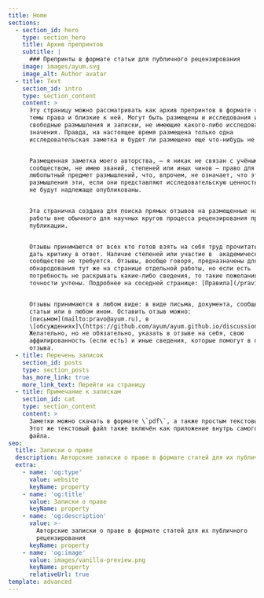 ```yaml
---
title: Home
sections:
  - section_id: hero
    type: section_hero
    title: Архив препринтов
    subtitle: |
      ### Препринты в формате статьи для публичного рецензирования
    image: images/ayum.svg
    image_alt: Author avatar
  - title: Text
    section_id: intro
    type: section_content
    content: >
      Эту страницу можно рассматривать как архив препринтов в формате статей на
      темы права и близкие к ней. Могут быть размещены и исследования и
      свободные размышления и записки, не имеющие какого-либо исследовательского
      значения. Правда, на настоящее время размещена только одна
      исследовательская заметка и будет ли размещено еще что-нибудь не известно.


      Размещенная заметка моего авторства, — я никак не связан с учёным
      сообществом, не имею званий, степеней или иных чинов — право для меня
      любопытный предмет размышлений, что, впрочем, не означает, что эти
      размышления эти, если они представляют исследовательскую ценность, никогда
      не будут надлежаще опубликованы.


      Эта страничка создана для поиска прямых отзывов на размещенные на ней
      работы вне обычного для научных кругов процесса рецензирования при
      публикации.


      Отзывы принимаются от всех кто готов взять на себя труд прочитать работы и
      дать критику в ответ. Наличие степеней или участие в  академическом
      сообществе не требуется. Отзывы, вообще говоря, предназначены для
      обнародования тут же на странице отдельной работы, но если есть
      потребность не раскрывать какие-либо сведения, то такие пожелания будут в
      точности учтены. Подробнее на соседней странице: [Правила](/pravila).


      Отзывы принимаются в любом виде: в виде письма, документа, сообщения,
      статьи или в любом ином. Оставить отзыв можно:
      [письмом](mailto:pravo@ayum.ru), в
      \[обсуждениях]\(https://github.com/ayum/ayum.github.io/discussions).
      Желательно, но не обязательно, указать в отзыве на себя, свою
      аффилированность (если есть) и иные сведения, которые помогут в прочтении
      отзыва.
  - title: Перечень записок
    section_id: posts
    type: section_posts
    has_more_link: true
    more_link_text: Перейти на страницу
  - title: Примечание к запискам
    section_id: cat
    type: section_content
    content: >
      Заметки можно скачать в формате \`pdf\`, а также простым текстовым файлом.
      Этот же текстовый файл также включён как приложение внутрь самого \`pdf\`
      файла.
seo:
  title: Записки о праве
  description: Авторские записки о праве в формате статей для их публичного рецензирования
  extra:
    - name: 'og:type'
      value: website
      keyName: property
    - name: 'og:title'
      value: Записки о праве
      keyName: property
    - name: 'og:description'
      value: >-
        Авторские записки о праве в формате статей для их публичного
        рецензирования
      keyName: property
    - name: 'og:image'
      value: images/vanilla-preview.png
      keyName: property
      relativeUrl: true
template: advanced
---
```

